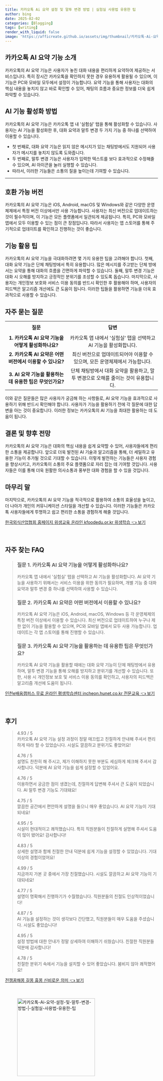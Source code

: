 ```yaml
---
title: 카카오톡 Ai 요약 설정 및 말투 변경 방법 | 실험실 사용법 유용한 팁
author: bing
date: 2025-02-02
categories: [Blogging]
tags: [writing]
render_with_liquid: false
image: 'https://afficreate.github.io/assets/img/thumbnail/카카오톡-Ai-요약-설정-및-말투-변경-방법-|-실험실-사용법-유용한-팁.webp'
---
```



<h2 id='카카오톡_AI_요약_기능_소개'>카카오톡 AI 요약 기능 소개</h2>

<p>카카오톡의 AI 요약 기능은 사용자가 놓친 대화 내용을 편리하게 요약하여 제공하는 서비스입니다. 특히 장시간 카카오톡을 확인하지 못한 경우 유용하게 활용될 수 있으며, 이 기능은 PC와 모바일 모두에서 설정이 가능합니다. 요약 기능을 통해 사용자는 대화의 핵심 내용을 놓치지 않고 바로 확인할 수 있어, 채팅의 흐름과 중요한 정보를 더욱 쉽게 파악할 수 있습니다.</p>

<h2 id='AI_기능_활성화_방법'>AI 기능 활성화 방법</h2>

<p>카카오톡의 AI 요약 기능은 카카오톡 앱 내 '실험실' 탭을 통해 활성화할 수 있습니다. 사용자는 AI 기능을 활성화한 후, 대화 요약과 말투 변경 두 가지 기능 중 하나를 선택하여 이용할 수 있습니다.</p>

<ul>
    <li>첫 번째로, 대화 요약 기능은 읽지 않은 메시지가 있는 채팅방에서도 지원되어 사용자가 메시지를 놓치지 않도록 도와줍니다.</li>
    <li>두 번째로, 말투 변경 기능은 사용자가 입력한 텍스트를 보다 효과적으로 수정해줄 수 있으며, AI 아이콘을 눌러 실행할 수 있습니다.</li>
    <li>따라서, 이러한 기능들은 소통의 질을 높이는데 기여할 수 있습니다.</li>
</ul>

<hr />

<h2 id='호환_가능_버전'>호환 가능 버전</h2>

<p>카카오톡의 AI 요약 기능은 iOS, Android, macOS 및 Windows와 같은 다양한 운영체제에서 특정 버전 이상에서만 사용 가능합니다. 사용자는 최신 버전으로 업데이트하는 것이 필수적이며, 이 기능은 모든 플랫폼에서 일관되게 제공됩니다. 특히, PC와 모바일 앱에서 모두 이용할 수 있는 점이 큰 장점입니다. 따라서 사용자는 앱 스토어를 통해 주기적으로 업데이트를 확인하고 진행하는 것이 좋습니다.</p>

<h2 id='기능_활용_팁'>기능 활용 팁</h2>

<p>카카오톡의 AI 요약 기능을 극대화하려면 몇 가지 유용한 팁을 고려해야 합니다. 첫째, 대화 요약 기능은 단체 채팅방에서 특히 유용합니다. 많은 메시지를 주고받는 단체 방에서는 요약을 통해 대화의 흐름을 간편하게 파악할 수 있습니다. 둘째, 말투 변경 기능은 대화 시 오해를 방지하고 긍정적인 분위기를 조성할 수 있도록 돕습니다. 마지막으로, 사용자는 개인정보 보호와 서비스 이용 동의를 반드시 확인한 후 활용해야 하며, 사용자의 피드백은 알고리즘 개선에도 큰 도움이 됩니다. 이러한 팁들을 활용하면 기능을 더욱 효과적으로 사용할 수 있습니다.</p>

<h2 id='자주_묻는_질문'>자주 묻는 질문</h2>

<table>
    <tr>
        <td style="text-align: center; height: 40px;"><b>질문</b></td>
        <td style="text-align: center; height: 40px;"><b>답변</b></td>
    </tr>
    <tr>
        <td style="text-align: center; height: 40px;"><b>1. 카카오톡 AI 요약 기능을 어떻게 활성화하나요?</b></td>
        <td style="text-align: center; height: 40px;">카카오톡 앱 내에서 '실험실' 탭을 선택하고 AI 기능을 활성화합니다.</td>
    </tr>
    <tr>
        <td style="text-align: center; height: 40px;"><b>2. 카카오톡 AI 요약은 어떤 버전에서 이용할 수 있나요?</b></td>
        <td style="text-align: center; height: 40px;">최신 버전으로 업데이트되어야 이용할 수 있으며, 모든 운영체제에서 가능합니다.</td>
    </tr>
    <tr>
        <td style="text-align: center; height: 40px;"><b>3. AI 요약 기능을 활용하는 데 유용한 팁은 무엇인가요?</b></td>
        <td style="text-align: center; height: 40px;">단체 채팅방에서 대화 요약을 활용하고, 말투 변경으로 오해를 줄이는 것이 유용합니다.</td>
    </tr>
</table>

<p>이와 같은 질문들은 많은 사용자가 궁금해 하는 사항들로, AI 요약 기능을 효과적으로 사용하기 위해 반드시 확인해야 합니다. 사용자가 기능을 활용하기 전에 각 질문에 대한 답변을 아는 것이 중요합니다. 이러한 정보는 카카오톡의 AI 기능을 최대한 활용하는 데 도움이 됩니다.</p>

<h2 id='결론 및 향후_전망'>결론 및 향후 전망</h2>

<p>카카오톡의 AI 요약 기능은 대화의 핵심 내용을 쉽게 요약할 수 있어, 사용자들에게 편리한 소통을 제공합니다. 앞으로 더욱 발전된 AI 기술과 알고리즘을 통해, 더 세밀하고 유용한 기능이 추가될 것으로 기대할 수 있습니다. 이렇게 발전하는 기능들은 사용자 경험을 향상시키고, 카카오톡이 소통의 주요 플랫폼으로 자리 잡는 데 기여할 것입니다. 사용자들은 이를 통해 더욱 원활한 의사소통과 풍부한 대화 경험을 할 수 있을 것입니다.</p>

<h2 id='마무리_말'>마무리 말</h2>

<p>마지막으로, 카카오톡의 AI 요약 기능을 적극적으로 활용하여 소통의 효율성을 높이고, 더 나아가 개인의 커뮤니케이션 스타일을 개선할 수 있습니다. 이러한 기능들은 카카오톡 사용자들에게 투명하고 쉽고 편리한 소통을 경험하게 해줄 것입니다.</p>


<p><a class="click-button" title="한국외식산업협회 홈페이지 위생교육 온라인 kfoodedu.or.kr 위생학습" href="https://afficreate.github.io/posts/%ED%95%9C%EA%B5%AD%EC%99%B8%EC%8B%9D%EC%82%B0%EC%97%85%ED%98%91%ED%9A%8C-%ED%99%88%ED%8E%98%EC%9D%B4%EC%A7%80-%EC%9C%84%EC%83%9D%EA%B5%90%EC%9C%A1-%EC%98%A8%EB%9D%BC%EC%9D%B8-kfoodedu.or.kr-%EC%9C%84%EC%83%9D%ED%95%99%EC%8A%B5/" rel="dofollow">한국외식산업협회 홈페이지 위생교육 온라인 kfoodedu.or.kr 위생학습 👈 보기</a></p><br>
<h2 id='자주_찾는_FAQ'>자주 찾는 FAQ</h2>
<div itemscope="" itemtype="https://schema.org/FAQPage"> 
<blockquote> 
<div itemscope="" itemprop="mainEntity" itemtype="https://schema.org/Question"> 
<h3 itemprop="name">질문 1. 카카오톡 AI 요약 기능을 어떻게 활성화하나요?</h3> 
<div itemscope="" itemprop="acceptedAnswer" itemtype="https://schema.org/Answer"> 
<span itemprop="text"> 
<p>카카오톡 앱 내에서 '실험실' 탭을 선택하고 AI 기능을 활성화합니다. AI 요약 기능을 사용하기 위해서는 서비스 이용을 위한 동의가 필요하며, 개별 기능 중 대화 요약과 말투 변경 중 하나를 선택하여 사용할 수 있습니다.</p> 
</span> 
</div> 
</div> 
<div itemscope="" itemprop="mainEntity" itemtype="https://schema.org/Question"> 
<h3 itemprop="name">질문 2. 카카오톡 AI 요약은 어떤 버전에서 이용할 수 있나요?</h3> 
<div itemscope="" itemprop="acceptedAnswer" itemtype="https://schema.org/Answer"> 
<span itemprop="text"> 
<p>카카오톡 AI 요약 기능은 iOS, Android, macOS, Windows 등 각 운영체제의 특정 버전 이상에서 이용할 수 있습니다. 최신 버전으로 업데이트하여 누구나 제한 없이 기능을 활용할 수 있으며, PC와 모바일 앱에서 모두 사용 가능합니다. 업데이트는 각 앱 스토어를 통해 진행할 수 있습니다.</p> 
</span> 
</div> 
</div> 
<div itemscope="" itemprop="mainEntity" itemtype="https://schema.org/Question"> 
<h3 itemprop="name">질문 3. 카카오톡 AI 요약 기능을 활용하는 데 유용한 팁은 무엇인가요?</h3> 
<div itemscope="" itemprop="acceptedAnswer" itemtype="https://schema.org/Answer"> 
<span itemprop="text"> 
<p>카카오톡 AI 요약 기능을 활용할 때에는 대화 요약 기능이 단체 채팅방에서 유용하며, 말투 변경 기능을 통해 오해를 방지하고 분위기를 개선할 수 있습니다. 또한, 사용 시 개인정보 보호 및 서비스 이용 동의를 확인하고, 사용자의 피드백은 알고리즘 개선에 도움이 됩니다.</p> 
</span> 
</div> 
</div> 
</blockquote> 
</div>
<p><a class="click-button" title="인천e배움캠퍼스 무료 온라인 평생학습센터 incheon.hunet.co.kr 전문교육" href="https://afficreate.github.io/posts/%EC%9D%B8%EC%B2%9Ce%EB%B0%B0%EC%9B%80%EC%BA%A0%ED%8D%BC%EC%8A%A4-%EB%AC%B4%EB%A3%8C-%EC%98%A8%EB%9D%BC%EC%9D%B8-%ED%8F%89%EC%83%9D%ED%95%99%EC%8A%B5%EC%84%BC%ED%84%B0-incheon.hunet.co.kr-%EC%A0%84%EB%AC%B8%EA%B5%90%EC%9C%A1/" rel="dofollow">인천e배움캠퍼스 무료 온라인 평생학습센터 incheon.hunet.co.kr 전문교육 👈 보기</a></p><br>
<h2 id='후기'>후기</h2>
<div itemscope itemtype="https://schema.org/Product">
  <blockquote>
  <div itemprop="review" itemscope itemtype="https://schema.org/Review">
      <div itemprop="reviewRating" itemscope itemtype="https://schema.org/Rating"> <span itemprop="ratingValue">4.93</span> / <span itemprop="bestRating">5</span> </div>
      <span itemprop="reviewBody">카카오톡 AI 요약 기능 설정 과정이 정말 매끄럽고 친절하게 안내해 주셔서 편리하게 따라 할 수 있었습니다. 시설도 깔끔하고 분위기도 좋았어요!</span>
  </div>
  <br>
  <div itemprop="review" itemscope itemtype="https://schema.org/Review">
      <div itemprop="reviewRating" itemscope itemtype="https://schema.org/Rating"> <span itemprop="ratingValue">4.76</span> / <span itemprop="bestRating">5</span> </div>
      <span itemprop="reviewBody">설명도 찬찬히 해 주시고, 제가 이해하지 못한 부분도 세심하게 체크해 주셔서 감사합니다. 덕분에 AI 요약 기능을 쉽게 설정할 수 있었어요.</span>
  </div>
  <br>
  <div itemprop="review" itemscope itemtype="https://schema.org/Review">
      <div itemprop="reviewRating" itemscope itemtype="https://schema.org/Rating"> <span itemprop="ratingValue">4.76</span> / <span itemprop="bestRating">5</span> </div>
      <span itemprop="reviewBody">이용하면서 궁금한 점이 생겼는데, 친절하게 답변해 주셔서 큰 도움이 되었습니다. AI 말투 변경 기능도 기대돼요!</span>
  </div>
  <br>
  <div itemprop="review" itemscope itemtype="https://schema.org/Review">
      <div itemprop="reviewRating" itemscope itemtype="https://schema.org/Rating"> <span itemprop="ratingValue">4.75</span> / <span itemprop="bestRating">5</span> </div>
      <span itemprop="reviewBody">깔끔한 공간에서 편안하게 설명을 들으니 매우 좋았습니다. AI 요약 기능이 기대되네요!</span>
  </div>
  <br>
  <div itemprop="review" itemscope itemtype="https://schema.org/Review">
      <div itemprop="reviewRating" itemscope itemtype="https://schema.org/Rating"> <span itemprop="ratingValue">4.95</span> / <span itemprop="bestRating">5</span> </div>
      <span itemprop="reviewBody">시설이 현대적이고 쾌적했습니다. 특히 직원분들이 친절하게 설명해 주셔서 도움이 많이 됐어요! 감사합니다!</span>
  </div>
  <br>
  <div itemprop="review" itemscope itemtype="https://schema.org/Review">
      <div itemprop="reviewRating" itemscope itemtype="https://schema.org/Rating"> <span itemprop="ratingValue">4.83</span> / <span itemprop="bestRating">5</span> </div>
      <span itemprop="reviewBody">상세한 설명과 함께 친절한 안내 덕분에 쉽게 기능을 설정할 수 있었습니다. 기대 이상의 경험이었어요!</span>
  </div>
  <br>
  <div itemprop="review" itemscope itemtype="https://schema.org/Review">
      <div itemprop="reviewRating" itemscope itemtype="https://schema.org/Rating"> <span itemprop="ratingValue">4.99</span> / <span itemprop="bestRating">5</span> </div>
      <span itemprop="reviewBody">지금까지 가본 곳 중에서 가장 친절했습니다. 시설도 깔끔하고 AI 요약 기능이 기대되네요!</span>
  </div>
  <br>
  <div itemprop="review" itemscope itemtype="https://schema.org/Review">
      <div itemprop="reviewRating" itemscope itemtype="https://schema.org/Rating"> <span itemprop="ratingValue">4.77</span> / <span itemprop="bestRating">5</span> </div>
      <span itemprop="reviewBody">설명이 명확해서 진행하기가 수월했습니다. 직원분들의 친절도 인상적이었습니다!</span>
  </div>
  <br>
  <div itemprop="review" itemscope itemtype="https://schema.org/Review">
      <div itemprop="reviewRating" itemscope itemtype="https://schema.org/Rating"> <span itemprop="ratingValue">4.87</span> / <span itemprop="bestRating">5</span> </div>
      <span itemprop="reviewBody">AI 기능을 설정하는 것이 생각보다 간단했고, 직원분들이 매우 도움을 주셨습니다. 시설도 좋았습니다!</span>
  </div>
  <br>
  <div itemprop="review" itemscope itemtype="https://schema.org/Review">
      <div itemprop="reviewRating" itemscope itemtype="https://schema.org/Rating"> <span itemprop="ratingValue">4.95</span> / <span itemprop="bestRating">5</span> </div>
      <span itemprop="reviewBody">설정 방법에 대한 안내가 정말 상세하여 이해하기 쉬웠습니다. 친절한 직원분들 덕분에 감사합니다!</span>
  </div>
  <br>
  <div itemprop="review" itemscope itemtype="https://schema.org/Review">
      <div itemprop="reviewRating" itemscope itemtype="https://schema.org/Rating"> <span itemprop="ratingValue">4.78</span> / <span itemprop="bestRating">5</span> </div>
      <span itemprop="reviewBody">친절한 분위기 속에서 기능을 설치할 수 있어 좋았습니다. 붐비지 않아 쾌적했어요!</span>
  </div>
  </blockquote>
</div>
<p><a class="click-button" title="전쟁꿈해몽 길몽 흉몽 신비로운 의미" href="https://afficreate.github.io/posts/%EC%A0%84%EC%9F%81%EA%BF%88%ED%95%B4%EB%AA%BD-%EA%B8%B8%EB%AA%BD-%ED%9D%89%EB%AA%BD-%EC%8B%A0%EB%B9%84%EB%A1%9C%EC%9A%B4-%EC%9D%98%EB%AF%B8/" rel="dofollow">전쟁꿈해몽 길몽 흉몽 신비로운 의미 👈 보기</a></p><br>
<figure class="image"><img src="https://afficreate.github.io/assets/img/thumbnail/카카오톡-Ai-요약-설정-및-말투-변경-방법-|-실험실-사용법-유용한-팁.webp" alt="카카오톡-Ai-요약-설정-및-말투-변경-방법-|-실험실-사용법-유용한-팁" width="256" height="256"></figure>